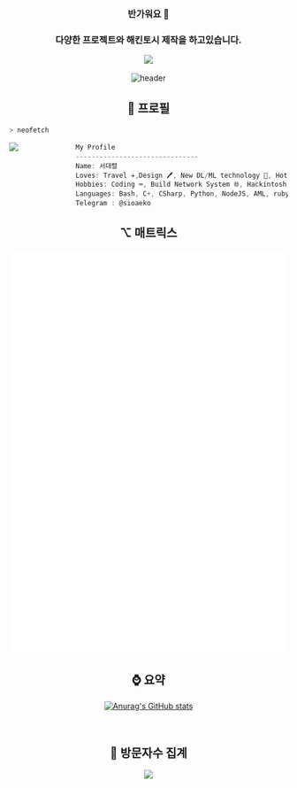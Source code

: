 <h3 align="center">반가워요 👋</div>
<h3 align="center">다양한 프로젝트와 해킨토시 제작을 하고있습니다.</h3>



<div align="center">
<a href="https://github.com/sioaeko"><img src="https://hits.seeyoufarm.com/api/count/incr/badge.svg?url=https%3A%2F%2Fgithub.com%2F59rice&count_bg=%2379C83D&title_bg=%23000000&icon=github.svg&icon_color=%white&title=Github&edge_flat=false)"/></a>
</div>



<div align="center">
 
![header](https://capsule-render.vercel.app/api?type=venom&color=gradient&height=200&section=header&text=あえこ%20&fontSize=60&fontColor=d6ace6)    

</div>


<h2 align="center">🪪 프로필</h2>

```zsh
> neofetch
```

<img align="left" src="https://github.com/sioaeko/sioaeko/assets/101755125/b5833b71-f989-458c-a662-90eb685d35bf" width="120px"/> 

```csharp
My Profile
-------------------------------
Name: 서대렬
Loves: Travel ✈️,Design 🖊️, New DL/ML technology 🚀, Hotfix 🛠️, Mac 🖥️, AI Deeplearning
Hobbies: Coding ⌨️, Build Network System 🌐, Hackintosh 🖥️, Learning about new language 🌏
Languages: Bash, C+, CSharp, Python, NodeJS, AML, ruby, Java, Javascript, SQL, CSS, GO, PHP, Coffeescript/Typescript, Markdown(md), Swift
Telegram : @sioaeko
```




<h2 align="center">⌥ 매트릭스</h2>


<p align="center"><img src="/github-metrics.svg" alt="Metrics" width="520"></p>
 
 

<h2 align="center">⌚️ 요약</h2>
<div align="center">
 
[![Anurag's GitHub stats](https://github-readme-stats.vercel.app/api?username=sioaeko)](https://github.com/anuraghazra/github-readme-stats)

</div>


<br>
<div>
<h2 align="center">👀 방문자수 집계 </h2>
<div align="center">
<img src="https://moe-counter.glitch.me/get/@soiaeko?theme=gelbooru" />
  </div>
<br>
 
